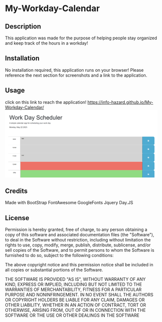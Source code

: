 # My-Workday-Calendar

## Description
This application was made for the purpose of helping people stay organized and keep track of the hours in a workday!

## Installation
No installation required, this application runs on your browser! Please reference the next section for screenshots and a link to the application.

## Usage
 click on this link to reach the application! https://info-hazard.github.io/My-Workday-Calendar/
 ![alt text](./assets/images/screen.png)

## Credits
Made with 
BootStrap
FontAwesome
GoogleFonts
Jquery
Day.JS

## License
Permission is hereby granted, free of charge, to any person obtaining a copy of this software and associated documentation files (the "Software"), to deal in the Software without restriction, including without limitation the rights to use, copy, modify, merge, publish, distribute, sublicense, and/or sell copies of the Software, and to permit persons to whom the Software is furnished to do so, subject to the following conditions:  
    
The above copyright notice and this permission notice shall be included in all copies or substantial portions of the Software. 
    
THE SOFTWARE IS PROVIDED "AS IS", WITHOUT WARRANTY OF ANY KIND, EXPRESS OR IMPLIED, INCLUDING BUT NOT LIMITED TO THE WARRANTIES OF MERCHANTABILITY, FITNESS FOR A PARTICULAR PURPOSE AND NONINFRINGEMENT. IN NO EVENT SHALL THE AUTHORS OR COPYRIGHT HOLDERS BE LIABLE FOR ANY CLAIM, DAMAGES OR OTHER LIABILITY, WHETHER IN AN ACTION OF CONTRACT, TORT OR OTHERWISE, ARISING FROM, OUT OF OR IN CONNECTION WITH THE SOFTWARE OR THE USE OR OTHER DEALINGS IN THE SOFTWARE
